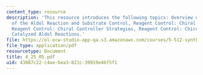 ```yaml
---
content_type: resource
description: 'This resource introduces the following topics: Overview of the Stereochemistry
  of the Aldol Reaction and Substrate Control, Reagent Control: Chiral Auxiliary Strategies,
  Reagent Control: Chiral Controller Strategies, Reagent Control: Chiral Lewis Acid
  Catalyzed Aldol Reactions.'
file: https://ol-ocw-studio-app-qa.s3.amazonaws.com/courses/5-512-synthetic-organic-chemistry-ii-spring-2005/43087c22c4aebea3821c39919e46f5f1_4_25_05.pdf
file_type: application/pdf
resourcetype: Document
title: 4_25_05.pdf
uid: 43087c22-c4ae-bea3-821c-39919e46f5f1
---
```

